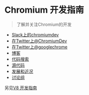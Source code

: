 # Chromium 开发指南

> 了解并关注Chromium的开发

- [Slack上的chromiumdev](https://chromiumdev-slack.herokuapp.com)
- [在Twitter上@ChromiumDev](https://twitter.com/ChromiumDev)
- [在Twitter上@googlechrome](https://twitter.com/googlechrome)
- [博客](https://blog.chromium.org)
- [代码搜索](https://cs.chromium.org/)
- [源代码](https://cs.chromium.org/chromium/src/)
- [发展和近况](https://www.chromium.org/developers/calendar)
- [讨论组](http://www.chromium.org/developers/discussion-groups)

另见[V8 开发指南](v8-development.md)